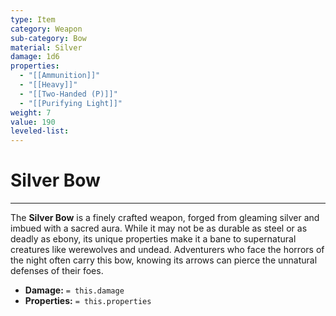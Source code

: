 ```yaml
---
type: Item
category: Weapon
sub-category: Bow
material: Silver
damage: 1d6
properties:
  - "[[Ammunition]]"
  - "[[Heavy]]"
  - "[[Two-Handed (P)]]"
  - "[[Purifying Light]]"
weight: 7
value: 190
leveled-list: 
---
```

# Silver Bow
---
The **Silver Bow** is a finely crafted weapon, forged from gleaming silver and imbued with a sacred aura. While it may not be as durable as steel or as deadly as ebony, its unique properties make it a bane to supernatural creatures like werewolves and undead. Adventurers who face the horrors of the night often carry this bow, knowing its arrows can pierce the unnatural defenses of their foes.

- **Damage:** `= this.damage`
- **Properties:** `= this.properties`